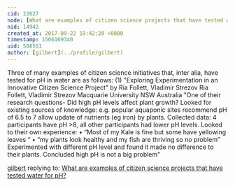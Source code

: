 ```yaml
---
cid: 22627
node: [What are examples of citizen science projects that have tested water for pH?](../notes/liz/09-22-2017/what-are-examples-of-citizen-science-projects-that-have-tested-water-for-ph)
nid: 14942
created_at: 2017-09-22 19:42:20 +0000
timestamp: 1506109340
uid: 508551
author: [gilbert](../profile/gilbert)
---
```


Three of many examples of citizen science initiatives that, inter alia, have tested for pH in water are as follows: (1) "Exploring Experimentation in an Innovative Citizen Science Project" by
Ria Follett, Vladimir Strezov Ria Follett, Vladimir Strezov
Macquarie University NSW Australia "One of their research questions-
Did high pH levels affect plant growth?
Looked for existing sources of knowledge: e.g. popular
aquaponic sites recommend pH of 6.5 to 7 allow
update of nutrients (eg iron) by plants.
Collected data: 4 participants have pH >8, all other
participants had lower pH levels.
Looked to their own experience:
• “Most of my Kale is fine but some have yellowing
leaves “
• “my plants look healthy and my fish are thriving
so no problem”
Experimented with different pH level and found it
made no difference to their plants.
Concluded high pH is not a big problem"

[gilbert](../profile/gilbert) replying to: [What are examples of citizen science projects that have tested water for pH?](../notes/liz/09-22-2017/what-are-examples-of-citizen-science-projects-that-have-tested-water-for-ph)

